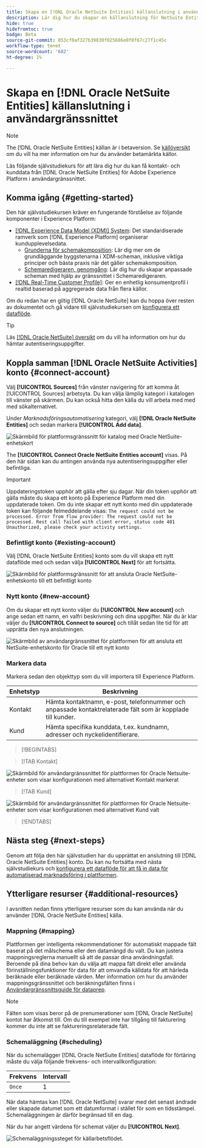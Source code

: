 ```yaml
---
title: Skapa en [!DNL Oracle NetSuite Entities] källanslutning i användargränssnittet
description: Lär dig hur du skapar en källanslutning för NetSuite Entities i Oraclet med Adobe Experience Platform-gränssnittet.
hide: true
hidefromtoc: true
badge: Beta
source-git-commit: 053cf0af327b39830f025686e0f8f67c27f1c45c
workflow-type: tm+mt
source-wordcount: '682'
ht-degree: 1%

---
```


# Skapa en [!DNL Oracle NetSuite Entities] källanslutning i användargränssnittet

>[!NOTE]
>
>The [!DNL Oracle NetSuite Entities] källan är i betaversion. Se [källöversikt](../../../../home.md#terms-and-conditions) om du vill ha mer information om hur du använder betamärkta källor.

Läs följande självstudiekurs för att lära dig hur du kan få kontakt- och kunddata från [!DNL Oracle NetSuite Entities] för Adobe Experience Platform i användargränssnittet.

## Komma igång {#getting-started}

Den här självstudiekursen kräver en fungerande förståelse av följande komponenter i Experience Platform:

* [[!DNL Experience Data Model (XDM)] System](../../../../../xdm/home.md): Det standardiserade ramverk som [!DNL Experience Platform] organiserar kundupplevelsedata.
   * [Grunderna för schemakomposition](../../../../../xdm/schema/composition.md): Lär dig mer om de grundläggande byggstenarna i XDM-scheman, inklusive viktiga principer och bästa praxis när det gäller schemakomposition.
   * [Schemaredigeraren, genomgång](../../../../../xdm/tutorials/create-schema-ui.md): Lär dig hur du skapar anpassade scheman med hjälp av gränssnittet i Schemaredigeraren.
* [[!DNL Real-Time Customer Profile]](../../../../../profile/home.md): Ger en enhetlig konsumentprofil i realtid baserad på aggregerade data från flera källor.

Om du redan har en giltig [!DNL Oracle NetSuite] kan du hoppa över resten av dokumentet och gå vidare till självstudiekursen om [konfigurera ett dataflöde](../../dataflow/marketing-automation.md).

>[!TIP]
>
>Läs [[!DNL Oracle NetSuite] översikt](../../../../connectors/marketing-automation/oracle-netsuite.md) om du vill ha information om hur du hämtar autentiseringsuppgifter.

## Koppla samman [!DNL Oracle NetSuite Activities] konto {#connect-account}

Välj **[!UICONTROL Sources]** från vänster navigering för att komma åt [!UICONTROL Sources] arbetsyta. Du kan välja lämplig kategori i katalogen till vänster på skärmen. Du kan också hitta den källa du vill arbeta med med med sökalternativet.

Under *Marknadsföringsautomatisering* kategori, välj **[!DNL Oracle NetSuite Entities]** och sedan markera **[!UICONTROL Add data]**.

![Skärmbild för plattformsgränssnitt för katalog med Oracle NetSuite-enhetskort](../../../../images/tutorials/create/marketing-automation/oracle-netsuite-entities/catalog-card.png)

The **[!UICONTROL Connect Oracle NetSuite Entities account]** visas. På den här sidan kan du antingen använda nya autentiseringsuppgifter eller befintliga.

>[!IMPORTANT]
>
>Uppdateringstoken upphör att gälla efter sju dagar. När din token upphör att gälla måste du skapa ett konto på Experience Platform med din uppdaterade token. Om du inte skapar ett nytt konto med din uppdaterade token kan följande felmeddelande visas: `The request could not be processed. Error from flow provider: The request could not be processed. Rest call failed with client error, status code 401 Unauthorized, please check your activity settings.`

### Befintligt konto {#existing-account}

Välj [!DNL Oracle NetSuite Entities] konto som du vill skapa ett nytt dataflöde med och sedan välja **[!UICONTROL Next]** för att fortsätta.

![Skärmbild för plattformsgränssnitt för att ansluta Oracle NetSuite-enhetskonto till ett befintligt konto](../../../../images/tutorials/create/marketing-automation/oracle-netsuite-entities/existing.png)

### Nytt konto {#new-account}

Om du skapar ett nytt konto väljer du **[!UICONTROL New account]** och ange sedan ett namn, en valfri beskrivning och dina uppgifter. När du är klar väljer du **[!UICONTROL Connect to source]** och tillåt sedan lite tid för att upprätta den nya anslutningen.

![Skärmbild av användargränssnittet för plattformen för att ansluta ett NetSuite-enhetskonto för Oracle till ett nytt konto](../../../../images/tutorials/create/marketing-automation/oracle-netsuite-entities/new.png)

### Markera data

Markera sedan den objekttyp som du vill importera till Experience Platform.

| Enhetstyp | Beskrivning |
| --- | --- |
| Kontakt | Hämta kontaktnamn, e-post, telefonnummer och anpassade kontaktrelaterade fält som är kopplade till kunder. |
| Kund | Hämta specifika kunddata, t.ex. kundnamn, adresser och nyckelidentifierare. |

>[!BEGINTABS]

>[!TAB Kontakt]

![Skärmbild för användargränssnittet för plattformen för Oracle Netsuite-enheter som visar konfigurationen med alternativet Kontakt markerat](../../../../images/tutorials/create/marketing-automation/oracle-netsuite-entities/select-data-contact.png)

>[!TAB Kund]

![Skärmbild för användargränssnittet för plattformen för Oracle Netsuite-enheter som visar konfigurationen med alternativet Kund valt](../../../../images/tutorials/create/marketing-automation/oracle-netsuite-entities/select-data-customer.png)

>[!ENDTABS]

## Nästa steg {#next-steps}

Genom att följa den här självstudien har du upprättat en anslutning till [!DNL Oracle NetSuite Entities] konto. Du kan nu fortsätta med nästa självstudiekurs och [konfigurera ett dataflöde för att få in data för automatiserad marknadsföring i plattformen](../../dataflow/marketing-automation.md).

## Ytterligare resurser {#additional-resources}

I avsnitten nedan finns ytterligare resurser som du kan använda när du använder [!DNL Oracle NetSuite Entities] källa.

### Mappning {#mapping}

Plattformen ger intelligenta rekommendationer för automatiskt mappade fält baserat på det målschema eller den datamängd du valt. Du kan justera mappningsreglerna manuellt så att de passar dina användningsfall. Beroende på dina behov kan du välja att mappa fält direkt eller använda förinställningsfunktioner för data för att omvandla källdata för att härleda beräknade eller beräknade värden. Mer information om hur du använder mappningsgränssnittet och beräkningsfälten finns i [Användargränssnittsguide för dataprep](../../../../../data-prep/ui/mapping.md).

>[!NOTE]
>
>Fälten som visas beror på de prenumerationer som [!DNL Oracle NetSuite] kontot har åtkomst till. Om du till exempel inte har tillgång till fakturering kommer du inte att se faktureringsrelaterade fält.

### Schemaläggning {#scheduling}

När du schemalägger [!DNL Oracle NetSuite Entities] dataflöde för förtäring måste du välja följande frekvens- och intervallkonfiguration:

| Frekvens | Intervall |
| --- | --- |
| `Once` | 1 |

När data hämtas kan [!DNL Oracle NetSuite] svarar med det senast ändrade eller skapade datumet som ett datumformat i stället för som en tidsstämpel. Schemaläggningen är därför begränsad till en dag.

När du har angett värdena för schemat väljer du **[!UICONTROL Next]**.

![Schemaläggningssteget för källarbetsflödet.](../../../../images/tutorials/create/marketing-automation/oracle-netsuite-entities/scheduling.png)